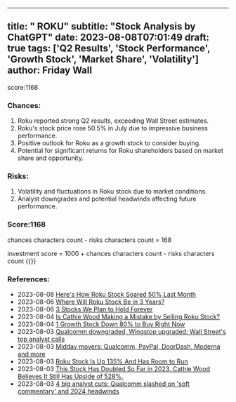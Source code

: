 
---
title: " ROKU"
subtitle: "Stock Analysis by ChatGPT"
date: 2023-08-08T07:01:49
draft: true
tags: ['Q2 Results', 'Stock Performance', 'Growth Stock', 'Market Share', 'Volatility']
author: Friday Wall
---

score:1168
### Chances:
1. Roku reported strong Q2 results, exceeding Wall Street estimates.
2. Roku's stock price rose 50.5% in July due to impressive business performance.
3. Positive outlook for Roku as a growth stock to consider buying.
4. Potential for significant returns for Roku shareholders based on market share and opportunity.
### Risks:
1. Volatility and fluctuations in Roku stock due to market conditions.
2. Analyst downgrades and potential headwinds affecting future performance.
### Score:1168
chances characters count - risks characters count = 168

investment score = 1000 + chances characters count - risks characters count
{{<tradingview symbol="NASDAQ:ROKU">}}
### References:
- 2023-08-08 [Here's How Roku Stock Soared 50% Last Month](https://finance.yahoo.com/m/69542a24-fb0b-3d69-9fc8-9b6e0131d658/here%27s-how-roku-stock-soared.html?.tsrc=rss)
- 2023-08-06 [Where Will Roku Stock Be in 3 Years?](https://finance.yahoo.com/m/80e9973d-3d79-316f-9ada-a0bb579c4312/where-will-roku-stock-be-in-3.html?.tsrc=rss)
- 2023-08-06 [3 Stocks We Plan to Hold Forever](https://finance.yahoo.com/m/c9a73640-a852-3dc3-8551-38894f6264ac/3-stocks-we-plan-to-hold.html?.tsrc=rss)
- 2023-08-04 [Is Cathie Wood Making a Mistake by Selling Roku Stock?](https://finance.yahoo.com/m/05f53111-e81c-30e1-aae9-8b9e8469dcc5/is-cathie-wood-making-a.html?.tsrc=rss)
- 2023-08-04 [1 Growth Stock Down 80% to Buy Right Now](https://finance.yahoo.com/m/ea3dc954-a068-373d-9f9b-f157dd35022e/1-growth-stock-down-80%25-to.html?.tsrc=rss)
- 2023-08-03 [Qualcomm downgraded, Wingstop upgraded: Wall Street's top analyst calls](https://finance.yahoo.com/news/qualcomm-downgraded-wingstop-upgraded-wall-140329294.html?.tsrc=rss)
- 2023-08-03 [Midday movers: Qualcomm, PayPal, DoorDash, Moderna and more](https://finance.yahoo.com/news/qualcomm-paypal-roku-fall-premarket-080010864.html?.tsrc=rss)
- 2023-08-03 [Roku Stock Is Up 135% And Has Room to Run](https://finance.yahoo.com/m/25712e87-b692-369e-ab32-518bea6fa935/roku-stock-is-up-135%25-and-has.html?.tsrc=rss)
- 2023-08-03 [This Stock Has Doubled So Far in 2023. Cathie Wood Believes It Still Has Upside of 528%.](https://finance.yahoo.com/m/7decc4eb-6c39-3ce9-9a9d-b490817bcc1c/this-stock-has-doubled-so-far.html?.tsrc=rss)
- 2023-08-03 [4 big analyst cuts: Qualcomm slashed on 'soft commentary' and 2024 headwinds](https://finance.yahoo.com/news/4-big-analyst-cuts-qualcomm-063541448.html?.tsrc=rss)


                